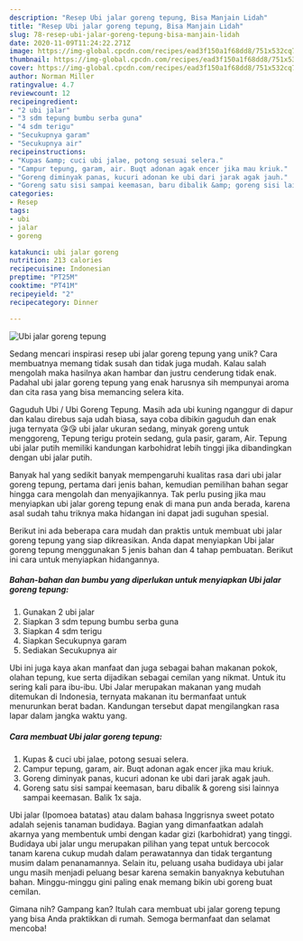 ```yaml
---
description: "Resep Ubi jalar goreng tepung, Bisa Manjain Lidah"
title: "Resep Ubi jalar goreng tepung, Bisa Manjain Lidah"
slug: 78-resep-ubi-jalar-goreng-tepung-bisa-manjain-lidah
date: 2020-11-09T11:24:22.271Z
image: https://img-global.cpcdn.com/recipes/ead3f150a1f68dd8/751x532cq70/ubi-jalar-goreng-tepung-foto-resep-utama.jpg
thumbnail: https://img-global.cpcdn.com/recipes/ead3f150a1f68dd8/751x532cq70/ubi-jalar-goreng-tepung-foto-resep-utama.jpg
cover: https://img-global.cpcdn.com/recipes/ead3f150a1f68dd8/751x532cq70/ubi-jalar-goreng-tepung-foto-resep-utama.jpg
author: Norman Miller
ratingvalue: 4.7
reviewcount: 12
recipeingredient:
- "2 ubi jalar"
- "3 sdm tepung bumbu serba guna"
- "4 sdm terigu"
- "Secukupnya garam"
- "Secukupnya air"
recipeinstructions:
- "Kupas &amp; cuci ubi jalae, potong sesuai selera."
- "Campur tepung, garam, air. Buqt adonan agak encer jika mau kriuk."
- "Goreng diminyak panas, kucuri adonan ke ubi dari jarak agak jauh."
- "Goreng satu sisi sampai keemasan, baru dibalik &amp; goreng sisi lainnya sampai keemasan. Balik 1x saja."
categories:
- Resep
tags:
- ubi
- jalar
- goreng

katakunci: ubi jalar goreng 
nutrition: 213 calories
recipecuisine: Indonesian
preptime: "PT25M"
cooktime: "PT41M"
recipeyield: "2"
recipecategory: Dinner

---
```



![Ubi jalar goreng tepung](https://img-global.cpcdn.com/recipes/ead3f150a1f68dd8/751x532cq70/ubi-jalar-goreng-tepung-foto-resep-utama.jpg)

Sedang mencari inspirasi resep ubi jalar goreng tepung yang unik? Cara membuatnya memang tidak susah dan tidak juga mudah. Kalau salah mengolah maka hasilnya akan hambar dan justru cenderung tidak enak. Padahal ubi jalar goreng tepung yang enak harusnya sih mempunyai aroma dan cita rasa yang bisa memancing selera kita.

Gaguduh Ubi / Ubi Goreng Tepung. Masih ada ubi kuning nganggur di dapur dan kalau direbus saja udah biasa, saya coba dibikin gaguduh dan enak juga ternyata 😘😘 ubi jalar ukuran sedang, minyak goreng untuk menggoreng, Tepung terigu protein sedang, gula pasir, garam, Air. Tepung ubi jalar putih memiliki kandungan karbohidrat lebih tinggi jika dibandingkan dengan ubi jalar putih.

Banyak hal yang sedikit banyak mempengaruhi kualitas rasa dari ubi jalar goreng tepung, pertama dari jenis bahan, kemudian pemilihan bahan segar hingga cara mengolah dan menyajikannya. Tak perlu pusing jika mau menyiapkan ubi jalar goreng tepung enak di mana pun anda berada, karena asal sudah tahu triknya maka hidangan ini dapat jadi suguhan spesial.


Berikut ini ada beberapa cara mudah dan praktis untuk membuat ubi jalar goreng tepung yang siap dikreasikan. Anda dapat menyiapkan Ubi jalar goreng tepung menggunakan 5 jenis bahan dan 4 tahap pembuatan. Berikut ini cara untuk menyiapkan hidangannya.

<!--inarticleads1-->

##### Bahan-bahan dan bumbu yang diperlukan untuk menyiapkan Ubi jalar goreng tepung:

1. Gunakan 2 ubi jalar
1. Siapkan 3 sdm tepung bumbu serba guna
1. Siapkan 4 sdm terigu
1. Siapkan Secukupnya garam
1. Sediakan Secukupnya air


Ubi ini juga kaya akan manfaat dan juga sebagai bahan makanan pokok, olahan tepung, kue serta dijadikan sebagai cemilan yang nikmat. Untuk itu sering kali para ibu-ibu. Ubi Jalar merupakan makanan yang mudah ditemukan di Indonesia, ternyata makanan itu bermanfaat untuk menurunkan berat badan. Kandungan tersebut dapat mengilangkan rasa lapar dalam jangka waktu yang. 

<!--inarticleads2-->

##### Cara membuat Ubi jalar goreng tepung:

1. Kupas &amp; cuci ubi jalae, potong sesuai selera.
1. Campur tepung, garam, air. Buqt adonan agak encer jika mau kriuk.
1. Goreng diminyak panas, kucuri adonan ke ubi dari jarak agak jauh.
1. Goreng satu sisi sampai keemasan, baru dibalik &amp; goreng sisi lainnya sampai keemasan. Balik 1x saja.


Ubi jalar (Ipomoea batatas) atau dalam bahasa Inggrisnya sweet potato adalah sejenis tanaman budidaya. Bagian yang dimanfaatkan adalah akarnya yang membentuk umbi dengan kadar gizi (karbohidrat) yang tinggi. Budidaya ubi jalar ungu merupakan pilihan yang tepat untuk bercocok tanam karena cukup mudah dalam perawatannya dan tidak tergantung musim dalam penanamannya. Selain itu, peluang usaha budidaya ubi jalar ungu masih menjadi peluang besar karena semakin banyaknya kebutuhan bahan. Minggu-minggu gini paling enak memang bikin ubi goreng buat cemilan. 

Gimana nih? Gampang kan? Itulah cara membuat ubi jalar goreng tepung yang bisa Anda praktikkan di rumah. Semoga bermanfaat dan selamat mencoba!
